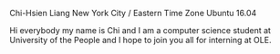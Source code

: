 Chi-Hsien Liang
New York City / Eastern Time Zone
Ubuntu 16.04

Hi everybody my name is Chi and I am a computer science student at University of the People and I hope to join you all for interning at OLE.
